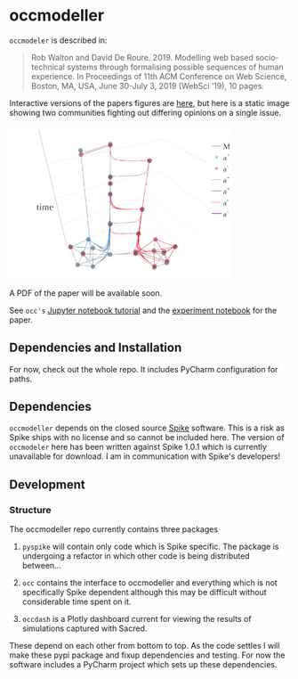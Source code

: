# occmodeller

`occmodeler` is described in:

> Rob Walton and David De Roure. 2019. Modelling web based socio-technical systems through formalising possible sequences of human experience. In Proceedings of 11th ACM Conference on Web Science, Boston, MA, USA, June 30-July 3, 2019 (WebSci ’19), 10 pages.

Interactive versions of the papers figures are [here](https://robwalton.github.io/posts/2019/websci19/), but here is a static image showing two communities fighting out differing opinions on a single issue.

<img src="docs/images/websci19-figure-13-static.png" width="400">

A PDF of the paper will be available soon.

See `occ's` [Jupyter notebook tutorial](occ/tutorial.ipynb) and the [experiment notebook](models/websci19/notebook.ipynb) for the paper.

## Dependencies and Installation

For now, check out the whole repo. It includes PyCharm configuration for paths.

## Dependencies

`occmodeller` depends on the closed source [Spike](https://www-dssz.informatik.tu-cottbus.de/DSSZ/Software/Spike) software. This is a risk as Spike ships with no license and so cannot be included here. The version of `occmodeler` here has been written against Spike 1.0.1 which is currently unavailable for download. I am in communication with Spike's developers!

## Development

### Structure

The occmodeller repo currently contains three packages

1. `pyspike` will contain only code which is Spike specific. The package is undergoing a refactor in which other code is being distributed between...

2. `occ` contains the interface to occmodeller and everything which is not specifically Spike dependent although this may be difficult without considerable time spent on it.

3. `occdash` is a Plotly dashboard current for viewing the results of simulations captured with Sacred.

These depend on each other from bottom to top. As the code settles I will make these pypi package and fixup dependencies and testing. For now the software includes a PyCharm project which sets up these dependencies.


